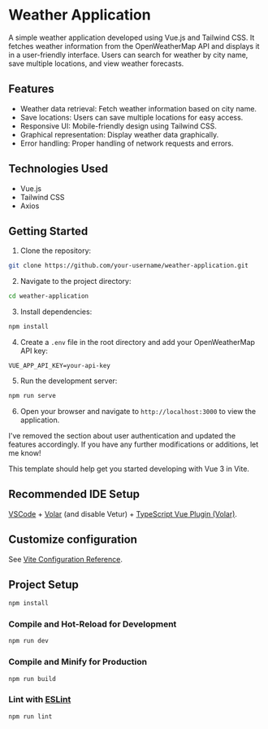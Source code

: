 # Weather Application

A simple weather application developed using Vue.js and Tailwind CSS. It fetches weather information from the OpenWeatherMap API and displays it in a user-friendly interface. Users can search for weather by city name, save multiple locations, and view weather forecasts.

## Features

- Weather data retrieval: Fetch weather information based on city name.
- Save locations: Users can save multiple locations for easy access.
- Responsive UI: Mobile-friendly design using Tailwind CSS.
- Graphical representation: Display weather data graphically.
- Error handling: Proper handling of network requests and errors.

## Technologies Used

- Vue.js
- Tailwind CSS
- Axios

## Getting Started

1. Clone the repository:

```bash
git clone https://github.com/your-username/weather-application.git
```

2. Navigate to the project directory:

```bash
cd weather-application
```

3. Install dependencies:

```bash
npm install
```

4. Create a `.env` file in the root directory and add your OpenWeatherMap API key:

```
VUE_APP_API_KEY=your-api-key
```

5. Run the development server:

```bash
npm run serve
```

6. Open your browser and navigate to `http://localhost:3000` to view the application.

I've removed the section about user authentication and updated the features accordingly. If you have any further modifications or additions, let me know!

This template should help get you started developing with Vue 3 in Vite.

## Recommended IDE Setup

[VSCode](https://code.visualstudio.com/) + [Volar](https://marketplace.visualstudio.com/items?itemName=Vue.volar) (and disable Vetur) + [TypeScript Vue Plugin (Volar)](https://marketplace.visualstudio.com/items?itemName=Vue.vscode-typescript-vue-plugin).

## Customize configuration

See [Vite Configuration Reference](https://vitejs.dev/config/).

## Project Setup

```sh
npm install
```

### Compile and Hot-Reload for Development

```sh
npm run dev
```

### Compile and Minify for Production

```sh
npm run build
```

### Lint with [ESLint](https://eslint.org/)

```sh
npm run lint
```
